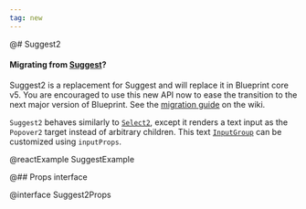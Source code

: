 ```yaml
---
tag: new
---
```


@# Suggest2

<div class="@ns-callout @ns-intent-primary @ns-icon-info-sign">
    <h4 class="@ns-heading">

Migrating from [Suggest](#select/suggest)?

</h4>

Suggest2 is a replacement for Suggest and will replace it in Blueprint core v5.
You are encouraged to use this new API now to ease the transition to the next major version of Blueprint.
See the [migration guide](https://github.com/palantir/blueprint/wiki/Select2,-Suggest2,-MultiSelect2-migration)
on the wiki.

</div>

`Suggest2` behaves similarly to [`Select2`](#select/select2), except it
renders a text input as the `Popover2` target instead of arbitrary children. This
text [`InputGroup`](#core/components/text-inputs.input-group) can be customized
using `inputProps`.

@reactExample SuggestExample

@## Props interface

@interface Suggest2Props
